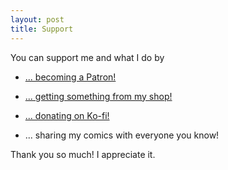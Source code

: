 ```yaml
---
layout: post
title: Support
---
```


You can support me and what I do by

- [... becoming a Patron!](https://www.patreon.com/lolnein)

- [... getting something from my shop!](https://www.redbubble.com/people/lolnein)

- [... donating on Ko-fi!](https://ko-fi.com/lolnein)

 - ... sharing my comics with everyone you know!

Thank you so much! I appreciate it.

